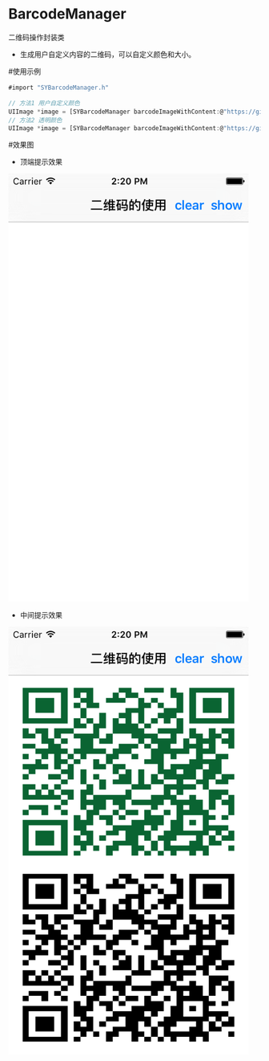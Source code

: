 # BarcodeManager
二维码操作封装类

* 生成用户自定义内容的二维码，可以自定义颜色和大小。

#使用示例
~~~ javascript
#import "SYBarcodeManager.h"
~~~

~~~ javascript
// 方法1 用户自定义颜色
UIImage *image = [SYBarcodeManager barcodeImageWithContent:@"https://github.com/potato512/BarcodeManager" size:200.0 colorRed:10.0 colorGreen:100.0 colorBlue:50.0];
// 方法2 透明颜色
UIImage *image = [SYBarcodeManager barcodeImageWithContent:@"https://github.com/potato512/BarcodeManager" size:200.0];
~~~

#效果图
* 顶端提示效果

![clear](./images/clear.png) 
* 中间提示效果

![barcode](./images/barcode.png) 
